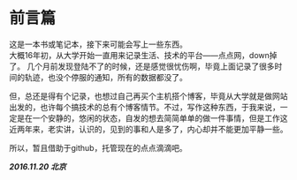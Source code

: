 # 前言篇

这是一本书或笔记本，接下来可能会写上一些东西。  
大概16年初，从大学开始一直用来记录生活、技术的平台——点点网，down掉了。
几个月前发现登陆不了的时候，还是感觉很忧伤啊，毕竟上面记录了很多时间的轨迹，也没个停服的通知，所有的数据都没了。

但，总还是得有个记录，也想过自己再买个主机搭个博客，毕竟从大学就是做网站出发的，也许每个搞技术的总有个博客情节。不过，写作这种东西，于我来说，一定是在一个安静的，悠闲的状态，自发的想去简简单单的做一件事情，但是工作这近两年来，老实讲，认识的，见到的事和人是多了，内心却并不能更加平静一些。

所以，暂且借助于github，托管现在的点点滴滴吧。

***2016.11.20 北京***

